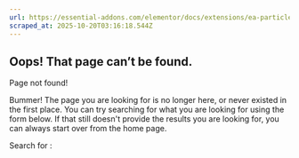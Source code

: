 ```yaml
---
url: https://essential-addons.com/elementor/docs/extensions/ea-particle-section/
scraped_at: 2025-10-20T03:16:18.544Z
---
```


## Oops! That page can’t be found.

Page not found!

Bummer! The page you are looking for is no longer here, or never existed in the first place. You can try searching for what you are looking for using the form below. If that still doesn't provide the results you are looking for, you can always start over from the home page.

Search for :